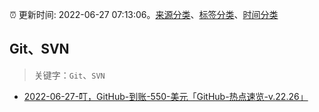 :alarm_clock: 更新时间: 2022-06-27 07:13:06。[来源分类](../README.md)、[标签分类](../TAGS.md)、[时间分类](../TIMELINE.md)

## Git、SVN


> 关键字：`Git`、`SVN`



- [2022-06-27-叮，GitHub-到账-550-美元「GitHub-热点速览-v.22.26」](https://toutiao.io/k/rqam3kw) 